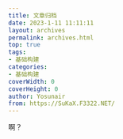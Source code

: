 ```yaml
---
title: 文章归档
date: 2023-1-11 11:11:11
layout: archives
permalink: archives.html
top: true
tags:
- 基础构建
categories:
- 基础构建
coverWidth: 0
coverHeight: 0
author: Yosunair
from: https://SuKaX.F3322.NET/
---
```


啊？